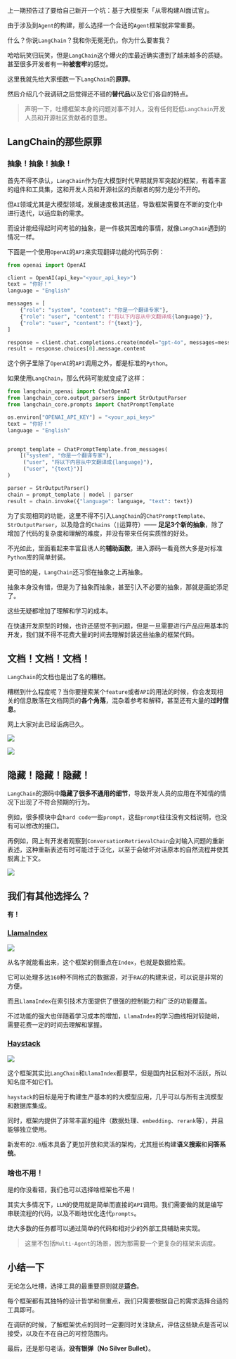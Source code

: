 
上一期预告过了要给自己新开一个坑：基于大模型来「从零构建AI面试官」。

由于涉及到`Agent`的构建，那么选择一个合适的`Agent`框架就非常重要。

什么？你说`LangChain`？我和你无冤无仇，你为什么要害我？

哈哈玩笑归玩笑，但是`LangChain`这个爆火的库最近确实遭到了越来越多的质疑。甚至很多开发者有一种**被套牢**的感觉。

这里我就先给大家细数一下`LangChain`的**原罪**。

然后介绍几个我调研之后觉得还不错的**替代品**以及它们各自的特点。

> 声明一下，吐槽框架本身的问题对事不对人，没有任何贬低`LangChain`开发人员和开源社区贡献者的意思。

## LangChain的那些原罪

### 抽象！抽象！抽象！

首先不得不承认，`LangChain`作为在大模型时代早期就异军突起的框架，有着丰富的组件和工具集，这和开发人员和开源社区的贡献者的努力是分不开的。

但`AI`领域尤其是大模型领域，发展速度极其迅猛，导致框架需要在不断的变化中进行迭代，以适应新的需求。

而设计能经得起时间考验的抽象，是一件极其困难的事情，就像`LangChain`遇到的情况一样。

下面是一个使用`OpenAI`的`API`来实现翻译功能的代码示例：

```python
from openai import OpenAI

client = OpenAI(api_key="<your_api_key>")
text = "你好！"
language = "English"

messages = [
    {"role": "system", "content": "你是一个翻译专家"},
    {"role": "user", "content": f"将以下内容从中文翻译成{language}"},
    {"role": "user", "content": f"{text}"},
]

response = client.chat.completions.create(model="gpt-4o", messages=messages)
result = response.choices[0].message.content
```

这个例子里除了`OpenAI`的`API`调用之外，都是标准的`Python`。

如果使用`LangChain`，那么代码可能就变成了这样：

```python
from langchain_openai import ChatOpenAI
from langchain_core.output_parsers import StrOutputParser
from langchain_core.prompts import ChatPromptTemplate

os.environ["OPENAI_API_KEY"] = "<your_api_key>"
text = "你好！"
language = "English"


prompt_template = ChatPromptTemplate.from_messages(
    [("system", "你是一个翻译专家"),
     ("user", "将以下内容从中文翻译成{language}"),
     ("user", "{text}")]
)

parser = StrOutputParser()
chain = prompt_template | model | parser
result = chain.invoke({"language": language, "text": text})
```

为了实现相同的功能，这里不得不引入`LangChain`的`ChatPromptTemplate`、`StrOutputParser`，以及隐含的`Chains`（`|`运算符）—— **足足3个新的抽象**，除了增加了代码的复杂度和理解的难度，并没有带来任何实质性的好处。

不光如此，里面看起来丰富且诱人的**辅助函数**，进入源码一看竟然大多是对标准`Python`库的简单封装。

更可怕的是，`LangChain`还习惯在抽象之上再抽象。

抽象本身没有错，但是为了抽象而抽象，甚至引入不必要的抽象，那就是画蛇添足了。

这些无疑都增加了理解和学习的成本。

在快速开发原型的时候，也许还感觉不到问题，但是一旦需要进行产品应用基本的开发，我们就不得不花费大量的时间去理解封装这些抽象的框架代码。

## 文档！文档！文档！

`LangChain`的文档也是出了名的糟糕。

糟糕到什么程度呢？当你要搜索某个`feature`或者`API`的用法的时候，你会发现相关的信息散落在文档网页的**各个角落**，混杂着参考和解释，甚至还有大量的**过时信息**。

网上大家对此已经诟病已久。

![](https://erxuanyi-1257355350.cos.ap-beijing.myqcloud.com/langchain_github-2024-10-10-14-36-35.png)

![](https://erxuanyi-1257355350.cos.ap-beijing.myqcloud.com/langchain_reddit-2024-10-10-14-36-51.png)


## 隐藏！隐藏！隐藏！

`LangChain`的源码中**隐藏了很多不通用的细节**，导致开发人员的应用在不知情的情况下出现了不符合预期的行为。

例如，很多模块中会`hard code`一些`prompt`，这些`prompt`往往没有文档说明，也没有可以修改的接口。

再例如，网上有开发者观察到`ConversationRetrievalChain`会对输入问题的重新表述，这种重新表述有时可能过于泛化，以至于会破坏对话原本的自然流程并使其脱离上下文。

![](https://erxuanyi-1257355350.cos.ap-beijing.myqcloud.com/langchain_medium-2024-10-10-14-45-18.png)


## 我们有其他选择么？

**有！**
### [LlamaIndex](https://www.llamaindex.ai/)
![](https://erxuanyi-1257355350.cos.ap-beijing.myqcloud.com/llamaindex-2024-10-10-16-02-39.png)

从名字就能看出来，这个框架的侧重点在`Index`，也就是数据检索。

它可以处理多达`160`种不同格式的数据源，对于`RAG`的构建来说，可以说是非常的方便。

而且`LlamaIndex`在索引技术方面提供了很强的控制能力和广泛的功能覆盖。

不过功能的强大也伴随着学习成本的增加，`LlamaIndex`的学习曲线相对较陡峭，需要花费一定的时间去理解和掌握。

### [Haystack](https://docs.haystack.deepset.ai/docs/intro) 
![](https://erxuanyi-1257355350.cos.ap-beijing.myqcloud.com/haystack-2024-10-10-16-02-47.png)

这个框架其实比`LangChain`和`LlamaIndex`都要早，但是国内社区相对不活跃，所以知名度不如它们。

`haystack`的目标是用于构建生产基本的的大模型应用，几乎可以与所有主流模型和数据库集成。

同时，框架内提供了非常丰富的组件（数据处理、`embedding`、`rerank`等），并且能够独立使用。

新发布的`2.0`版本具备了更加开放和灵活的架构，尤其擅长构建**语义搜索**和**问答系统**。

### **啥也不用！**

是的你没看错，我们也可以选择啥框架也不用！

其实大多情况下，`LLM`的使用就是简单而直接的`API`调用。我们需要做的就是编写串联流程的代码，以及不断地优化迭代`prompts`。

绝大多数的任务都可以通过简单的代码和相对少的外部工具辅助来实现。

> 这里不包括`Multi-Agent`的场景，因为那需要一个更复杂的框架来调度。

## 小结一下

无论怎么吐槽，选择工具的最重要原则就是**适合**。

每个框架都有其独特的设计哲学和侧重点，我们只需要根据自己的需求选择合适的工具即可。

在调研的时候，了解框架优点的同时一定要同时关注缺点，评估这些缺点是否可以接受，以及在不在自己的可控范围内。

最后，还是那句老话，**没有银弹（No Silver Bullet）**。

